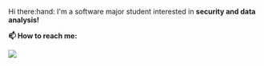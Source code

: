 <p>Hi there:hand: I'm a software major student interested in <b>security and data analysis!<b></p>

📫 How to reach me:
<div>
<a href="링크걸_주소"><img src="https://img.shields.io/badge/Instagram-#E4405F?style=flat-square&logo=Instagram&logoColor=white&link="https://www.instagram.com/leej_jun/"/></a>&nbsp
  </div>


<!--
**LeeJaeJun-A/LeeJaeJun-A** is a ✨ _special_ ✨ repository because its `README.md` (this file) appears on your GitHub profile.

Here are some ideas to get you started:

- 🔭 I’m currently working on ...
- 🌱 I’m currently learning ...
- 👯 I’m looking to collaborate on ...
- 🤔 I’m looking for help with ...
- 💬 Ask me about ...
- 📫 How to reach me: ...
- 😄 Pronouns: ...
- ⚡ Fun fact: ...
-->
